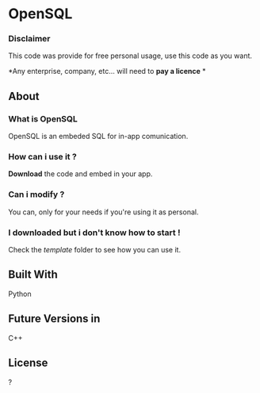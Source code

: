 # OpenSQL

### Disclaimer

This code was provide for free personal usage, use this code as you want.

*Any enterprise, company, etc... will need to **pay a licence** *

## About 

### What is OpenSQL 

OpenSQL is an embeded SQL for in-app comunication.

### How can i use it ?

**Download** the code and embed in your app.

### Can i modify ?

You can, only for your needs if you're using it as personal.

### I downloaded but i don't know how to start !

Check the *template* folder to see how you can use it.

## Built With
Python

## Future Versions in
C++

## License

?
